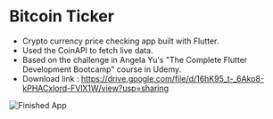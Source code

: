 # Bitcoin Ticker
- Crypto currency price checking app built with Flutter.
- Used the CoinAPI to fetch live data.
- Based on the challenge in Angela Yu's "The Complete Flutter Development Bootcamp" course in Udemy.
- Download link : https://drive.google.com/file/d/16hK95_t-_6Ako8-kPHACxlord-FVlX1W/view?usp=sharing

![Finished App](https://github.com/londonappbrewery/Images/blob/master/bitcoin-flutter-demo.gif)

